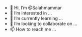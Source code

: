 - 👋 Hi, I’m @Salahmammar
- 👀 I’m interested in ...
- 🌱 I’m currently learning ...
- 💞️ I’m looking to collaborate on ...
- 📫 How to reach me ...

<!---
Salahmammar/Salahmammar is a ✨ special ✨ repository because its `README.md` (this file) appears on your GitHub profile.
You can click the Preview link to take a look at your changes.
--->
